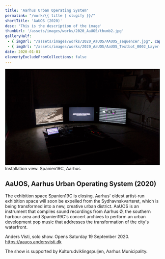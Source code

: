 ```yaml
---
title: 'Aarhus Urban Operating System'
permalink: "/work/{{ title | slugify }}/"
shortTitle: 'AaUOS (2020)'
desc: 'This is the description of the image'
thumbUrl: '/assets/images/works/2020_AaUOS/thumb2.jpg'
galleryHalf:
 - { imgUrl: "/assets/images/works/2020_AaUOS/AAUOS_sequencer.jpg", caption: "" }
 - { imgUrl: "/assets/images/works/2020_AaUOS/AaUOS_Textbot_0002_Layer-20.jpg", caption: "" }
date: 2020-01-01
eleventyExcludeFromCollections: false
---
```



<div class="Grid Grid--gutters Grid--full large-Grid--fit">
  <div class="Grid-cell">
    <img src='/assets/images/works/2020_AaUOS/AaUOS_big.jpg'/>
    <div class="caption">Installation view. Spanien19C, Aarhus</div>
  </div>
</div>

<div class="Grid Grid--gutters Grid--full large-Grid--fit">
  <div class="Grid-cell">
    <div class='headerGroup'>
      <h2>AaUOS, Aarhus Urban Operating System (2020)</h2>
      <!-- <h3>Aarhus Urban Operating System</h3> -->
    </div>
  </div>
</div>

<div class="Grid Grid--gutters Grid--full large-Grid--fit">
  <div class="Grid-cell">
    <p>The exhibition space Spanien19C is closing. Aarhus' oldest artist-run exhibition space will soon be expelled from the Sydhavnskvarteret, which is being transformed into a new, creative urban district. AaUOS is an instrument that compiles sound recordings from Aarhus Ø, the southern harbour area and Spanien19C's concert archives to perform an urban development pop music that addresses the transformation of the city's waterfront.</p>
  </div>
  <div class="Grid-cell">
    <p>Anders Visti, solo show. Opens Saturday 19 September 2020.<br/>
    <a href="https://aauos.andersvisti.dk" target="_blank">https://aauos.andersvisti.dk</a></p>
    <p>The show is supported by Kulturudviklingspuljen, Aarhus Municipality.</p>
  </div>
</div>
